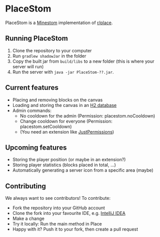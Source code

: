 # PlaceStom
PlaceStom is a [Minestom](https://github.com/Minestom/Minestom) implementation of [r/place](https://www.reddit.com/r/place/).

## Running PlaceStom
1. Clone the repository to your computer
2. Run ``gradlew shadowJar`` in the folder
3. Copy the built jar from ``build/libs`` to a new folder (this is where your server will run)
4. Run the server with ``java -jar PlaceStom-??.jar``.

## Current features
* Placing and removing blocks on the canvas
* Loading and storing the canvas in an [H2 database](https://h2database.com/html/main.html)
* Admin commands:
  * No cooldown for the admin (Permission: placestom.noCooldown)
  * Change cooldown for everyone (Permission: placestom.setCooldown)
  * (You need an extension like [JustPermissions](https://github.com/JustDoom/JustPermissions))

## Upcoming features
* Storing the player position (or maybe in an extension?)
* Storing player statistics (blocks placed in total, ...)
* Automatically generating a server icon from a specific area (maybe)

## Contributing
We always want to see contributors! To contribute:
* Fork the repository into your GitHub account
* Clone the fork into your favourite IDE, e.g. [IntelliJ IDEA](https://www.jetbrains.com/idea/)
* Make a change
* Try it locally: Run the main method in Place
* Happy with it? Push it to your fork, then create a pull request